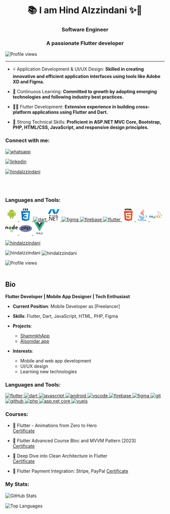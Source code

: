 
<h1 align="center">📚 I am Hind Alzzindani ✨👋</h1>
<h3 align="center">Software Engineer</h3>
<h3 align="center">A passionate Flutter developer</h3>

<div align="left">
  <img src="https://komarev.com/ghpvc/?username=hindalzzindan" alt="Profile views" />
</div>
<hr>

- ⚡ Application Development & UI/UX Design: **Skilled in creating innovative and efficient application interfaces using tools like Adobe XD and Figma.**

- 🌱 Continuous Learning: **Committed to growth by adopting emerging technologies and following industry best practices.**

- 👨‍💻 Flutter Development: **Extensive experience in building cross-platform applications using Flutter and Dart.**

- 🤝 Strong Technical Skills: **Proficient in ASP.NET MVC Core, Bootstrap, PHP, HTML/CSS, JavaScript, and responsive design principles.**

<h3 align="left">Connect with me:</h3>
<p align="left">
  
  <a href="https://wa.me/775464411" target="_blank"> <img src="https://www.vectorlogo.zone/logos/whatsapp/whatsapp-icon.svg" alt="whatsapp" width="40" height="40"/> </a>

  <a href="https://www.linkedin.com/in/hind-alzzindani/" target="_blank"> <img src="https://www.vectorlogo.zone/logos/linkedin/linkedin-icon.svg" alt="linkedin" width="40" height="40"/> </a>
  
<a href="https://dev.to/hindalzzindani" target="blank"><img align="center" src="https://raw.githubusercontent.com/rahuldkjain/github-profile-readme-generator/master/src/images/icons/Social/devto.svg" alt="hindalzzindani" height="30" width="40" /></a>
</p>
<br><br>
<h3 align="left">Languages and Tools:</h3>
<p align="left"> <a href="https://developer.android.com" target="_blank" rel="noreferrer"> <img src="https://raw.githubusercontent.com/devicons/devicon/master/icons/android/android-original-wordmark.svg" alt="android" width="40" height="40"/> </a> <a href="https://www.w3schools.com/css/" target="_blank" rel="noreferrer"> <img src="https://raw.githubusercontent.com/devicons/devicon/master/icons/css3/css3-original-wordmark.svg" alt="css3" width="40" height="40"/> </a> <a href="https://dart.dev" target="_blank" rel="noreferrer"> <img src="https://www.vectorlogo.zone/logos/dartlang/dartlang-icon.svg" alt="dart" width="40" height="40"/> </a> <a href="https://dotnet.microsoft.com/" target="_blank" rel="noreferrer"> <img src="https://raw.githubusercontent.com/devicons/devicon/master/icons/dot-net/dot-net-original-wordmark.svg" alt="dotnet" width="40" height="40"/> </a> <a href="https://www.figma.com/" target="_blank" rel="noreferrer"> <img src="https://www.vectorlogo.zone/logos/figma/figma-icon.svg" alt="figma" width="40" height="40"/> </a> <a href="https://firebase.google.com/" target="_blank" rel="noreferrer"> <img src="https://www.vectorlogo.zone/logos/firebase/firebase-icon.svg" alt="firebase" width="40" height="40"/> </a> <a href="https://flutter.dev" target="_blank" rel="noreferrer"> <img src="https://www.vectorlogo.zone/logos/flutterio/flutterio-icon.svg" alt="flutter" width="40" height="40"/> </a> <a href="https://www.w3.org/html/" target="_blank" rel="noreferrer"> <img src="https://raw.githubusercontent.com/devicons/devicon/master/icons/html5/html5-original-wordmark.svg" alt="html5" width="40" height="40"/> </a> <a href="https://www.java.com" target="_blank" rel="noreferrer"> <img src="https://raw.githubusercontent.com/devicons/devicon/master/icons/java/java-original.svg" alt="java" width="40" height="40"/> </a> <a href="https://www.mysql.com/" target="_blank" rel="noreferrer"> <img src="https://raw.githubusercontent.com/devicons/devicon/master/icons/mysql/mysql-original-wordmark.svg" alt="mysql" width="40" height="40"/> </a> <a href="https://nodejs.org" target="_blank" rel="noreferrer"> <img src="https://raw.githubusercontent.com/devicons/devicon/master/icons/nodejs/nodejs-original-wordmark.svg" alt="nodejs" width="40" height="40"/> </a> <a href="https://www.php.net" target="_blank" rel="noreferrer"> <img src="https://raw.githubusercontent.com/devicons/devicon/master/icons/php/php-original.svg" alt="php" width="40" height="40"/> </a> <a href="https://vuejs.org/" target="_blank" rel="noreferrer"> <img src="https://raw.githubusercontent.com/devicons/devicon/master/icons/vuejs/vuejs-original-wordmark.svg" alt="vuejs" width="40" height="40"/> </a> </p>
<p align="left"> <a href="https://github.com/ryo-ma/github-profile-trophy"><img src="https://github-profile-trophy.vercel.app/?username=hindalzzindani" alt="hindalzzindani" /></a> </p>

<p><img align="left" src="https://github-readme-stats.vercel.app/api/top-langs?username=hindalzzindani&show_icons=true&locale=en&layout=compact" alt="hindalzzindani" /></p>

<p>&nbsp;<img align="center" src="https://github-readme-stats.vercel.app/api?username=hindalzzindani&show_icons=true&locale=en" alt="hindalzzindani" /></p>

<div align="left">
  <img src="https://komarev.com/ghpvc/?username=hindalzzindan" alt="Profile views" />
</div>




<br>


## Bio

**Flutter Developer | Mobile App Designer | Tech Enthusiast**

- **Current Position**: Mobile Developer as [Freelancer]
- **Skills**: Flutter, Dart, JavaScript, HTML, PHP, Figma
- **Projects**: 
  - [ShammkhApp](https://apkcombo.com/ar/%D9%85%D8%AA%D8%AC%D8%B1-%D8%B4%D9%85%D8%A7%D8%AE-%D8%A7%D9%84%D8%A5%D9%84%D9%83%D8%AA%D8%B1%D9%88%D9%86%D9%8A/com.awalnet.flutter_shammakh_ecom/)
  - [Alsonidar app](https://apkcombo.com/ar/%D9%85%D8%AA%D8%AC%D8%B1-%D8%A7%D9%84%D8%B3%D9%86%D9%8A%D8%AF%D8%A7%D8%B1/com.alsonidar.ecommerce.flutter.app/)
 
- **Interests**: 
  - Mobile and web app development
  - UI/UX design
  - Learning new technologies


### Languages and Tools:

<p align="left">
  <a href="https://flutter.dev/" target="_blank">
    <img src="https://www.vectorlogo.zone/logos/flutterio/flutterio-icon.svg" alt="flutter" width="40" height="40" />
  </a>
  <a href="https://dart.dev" target="_blank">
    <img src="https://www.vectorlogo.zone/logos/dartlang/dartlang-icon.svg" alt="dart" width="40" height="40" />
  </a>
  <a href="https://www.javascript.com/" target="_blank">
    <img src="https://www.vectorlogo.zone/logos/javascript/javascript-icon.svg" alt="javascript" width="40" height="40" />
  </a>
  <a href="https://www.android.com/studio" target="_blank">
    <img src="https://camo.githubusercontent.com/e87a0bbc2ea533869deabc5775446f8a634e13dc84511323038eab5203ff40e5/68747470733a2f2f63646e2e6a7364656c6976722e6e65742f67682f64657669636f6e732f64657669636f6e2f69636f6e732f616e64726f696473747564696f2f616e64726f696473747564696f2d6f726967696e616c2e737667" alt="android" width="40" height="40" />
  </a>
  <a href="https://code.visualstudio.com/" target="_blank">
    <img src="https://www.vectorlogo.zone/logos/visualstudio_code/visualstudio_code-icon.svg" alt="vscode" width="40" height="40" />
  </a>
  <a href="https://firebase.google.com/" target="_blank">
    <img src="https://www.vectorlogo.zone/logos/firebase/firebase-icon.svg" alt="firebase" width="40" height="40" />
  </a>
  <a href="https://www.figma.com/" target="_blank">
    <img src="https://www.vectorlogo.zone/logos/figma/figma-icon.svg" alt="figma" width="40" height="40" />
  </a>
  <a href="https://git-scm.com/" target="_blank">
    <img src="https://www.vectorlogo.zone/logos/git-scm/git-scm-icon.svg" alt="git" width="40" height="40" />
  </a>
  <a href="https://github.com/" target="_blank">
    <img src="https://www.vectorlogo.zone/logos/github/github-icon.svg" alt="github" width="40" height="40" />
  </a>
  <a href="https://www.php.net/" target="_blank">
    <img src="https://www.vectorlogo.zone/logos/php/php-icon.svg" alt="php" width="40" height="40" />
  </a>
  <a href="https://dotnet.microsoft.com/apps/aspnet" target="_blank">
    <img src="https://www.vectorlogo.zone/logos/dotnet/dotnet-icon.svg" alt="asp.net core" width="40" height="40" />
  </a>
  <a href="https://vuejs.org/" target="_blank">
    <img src="https://www.vectorlogo.zone/logos/vuejs/vuejs-icon.svg" alt="vuejs" width="40" height="40" />
  </a>
</p>

### Courses:

- 🎯 Flutter - Animations from Zero to Hero  
  [Certificate](https://www.udemy.com/certificate/UC-82b63551-3818-47b7-b1c2-5676f45cfb31/)

- 🎯 Flutter Advanced Course Bloc and MVVM Pattern [2023]  
  [Certificate](https://www.udemy.com/certificate/UC-dcea4f17-2e77-4978-afce-5fd95370bd29/)

- 🎯 Deep Dive into Clean Architecture in Flutter  
  [Certificate](https://www.udemy.com/certificate/UC-e3ffa369-c4fb-4dee-a295-b8692da00f85/)


- 🎯 Flutter Payment Integration: Stripe, PayPal 
  [Certificate](https://www.udemy.com/certificate/UC-ba0e9908-b337-4980-a2c9-0d7362cb5221/)

  
### My Stats:

<p align="left">
  <img align="center" src="https://github-readme-stats.vercel.app/api?username=hindalzzindani&show_icons=true&theme=radical" alt="GitHub Stats" />
</p>
<p align="left">
  <img align="center" src="https://github-readme-stats.vercel.app/api/top-langs/?username=hindalzzindani&layout=compact&theme=radical" alt="Top Languages" />
</p>
